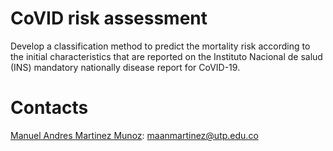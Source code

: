# CoVID risk assessment

Develop a classification method to predict the mortality risk according to the initial characteristics that are reported on the Instituto Nacional de salud (INS) mandatory nationally disease report for CoVID-19.

# Contacts

[Manuel Andres Martinez Munoz](https://github.com/nuelma991): maanmartinez@utp.edu.co
